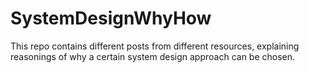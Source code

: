 # SystemDesignWhyHow
This repo contains different posts from different resources, explaining reasonings of why a certain system design approach can be chosen.
